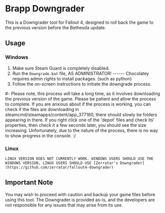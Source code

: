 # Brapp Downgrader

This is a Downgrader tool for Fallout 4, designed to roll back the game to the previous version before the Bethesda update. 

## Usage

### Windows

1. Make sure Steam Guard is completely disabled.
2. Run the `Downgrade.bat` file, AS ADMINISTRATOR! ------ Chocolatey requires admin rights to install packages. (such as python)
3. Follow the on-screen instructions to initiate the downgrade process.

#- Please note, this process *will* take a long time, as it involves downloading the previous version of the game. Please be patient and allow the process to complete. If you are anxious about if the process is working, you can check if the files are downloading in steamcmd/steamapps/content/app_377160, there should slowly be folders appearing in there. If you right click one of the 'depot' files and check its' properties, then check it a few seconds later, you should see the size increasing. Unfortunately, due to the nature of the process, there is no way to show progress in the console. *:(*

### Linux

    LINUX VERSION DOES NOT CURRENTLY WORK. WINDOWS USERS SHOULD USE THE WINDOWS VERSION, LINUX USERS SHOULD USE [Zerratar's Downgrader] (https://github.com/zerratar/fallout4-downgrader)

## Important Note
You may wish to proceed with caution and backup your game files before using this tool. The Downgrader is provided as-is, and the developers are not responsible for any issues that may arise from its use.

